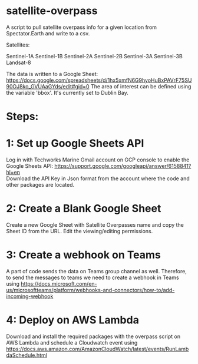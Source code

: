 # satellite-overpass
A script to pull satellite overpass info for a given location from Spectator.Earth and write to a csv. 

Satellites:

Sentinel-1A
Sentinel-1B
Sentinel-2A
Sentinel-2B
Sentinel-3A 
Sentinel-3B
Landsat-8

The data is written to a Google Sheet: https://docs.google.com/spreadsheets/d/1hx5xmfN6G9hyoHuBxPAVrF75SU90OJ8ko_GVUAaGYds/edit#gid=0 
The area of interest can be defined using the variable 'bbox'. It's currently set to Dublin Bay. 

# Steps:

# 1: Set up Google Sheets API
Log in with Techworks Marine Gmail account on GCP console to enable the Google Sheets API: https://support.google.com/googleapi/answer/6158841?hl=en  
Download the API Key in Json format from the account where the code and other packages are located.

# 2: Create a Blank Google Sheet
Create a new Google Sheet with Satellite Overpasses name and copy the Sheet ID from the URL.
Edit the viewing/editing permissions.

# 3: Create a webhook on Teams
A part of code sends the data on Teams group channel as well. Therefore, to send the messages to teams we need to create a webhook in Teams using https://docs.microsoft.com/en-us/microsoftteams/platform/webhooks-and-connectors/how-to/add-incoming-webhook

# 4: Deploy on AWS Lambda
Download and install the required packages with the overpass script on AWS Lambda and schedule a Cloudwatch event using https://docs.aws.amazon.com/AmazonCloudWatch/latest/events/RunLambdaSchedule.html
